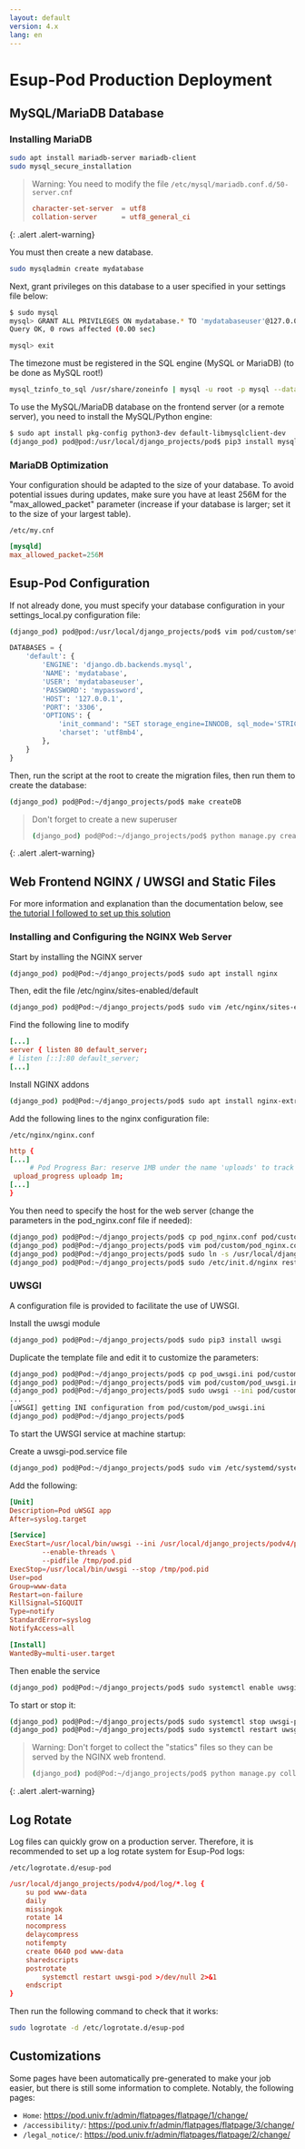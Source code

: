 ```yaml
---
layout: default
version: 4.x
lang: en
---
```


# Esup-Pod Production Deployment

## MySQL/MariaDB Database

### Installing MariaDB

```sh
sudo apt install mariadb-server mariadb-client
sudo mysql_secure_installation
```

> Warning: You need to modify the file `/etc/mysql/mariadb.conf.d/50-server.cnf`
>
> ```conf
> character-set-server  = utf8
> collation-server      = utf8_general_ci
> ```
>
{: .alert .alert-warning}

You must then create a new database.

```sh
sudo mysqladmin create mydatabase
```

Next, grant privileges on this database to a user specified in your settings file below:

```sh
$ sudo mysql
mysql> GRANT ALL PRIVILEGES ON mydatabase.* TO 'mydatabaseuser'@127.0.0.1 IDENTIFIED BY 'mypassword';
Query OK, 0 rows affected (0.00 sec)

mysql> exit
```

The timezone must be registered in the SQL engine (MySQL or MariaDB) (to be done as MySQL root!)

```sh
mysql_tzinfo_to_sql /usr/share/zoneinfo | mysql -u root -p mysql --database=mysql
```

To use the MySQL/MariaDB database on the frontend server (or a remote server), you need to install the MySQL/Python engine:

```sh
$ sudo apt install pkg-config python3-dev default-libmysqlclient-dev
(django_pod) pod@pod:/usr/local/django_projects/pod$ pip3 install mysqlclient
```

### MariaDB Optimization

Your configuration should be adapted to the size of your database. To avoid potential issues during updates, make sure you have at least 256M for the "max_allowed_packet" parameter (increase if your database is larger; set it to the size of your largest table).

`/etc/my.cnf`

```conf
[mysqld]
max_allowed_packet=256M
```

## Esup-Pod Configuration

If not already done, you must specify your database configuration in your settings_local.py configuration file:

```sh
(django_pod) pod@pod:/usr/local/django_projects/pod$ vim pod/custom/settings_local.py
```

```py
DATABASES = {
    'default': {
        'ENGINE': 'django.db.backends.mysql',
        'NAME': 'mydatabase',
        'USER': 'mydatabaseuser',
        'PASSWORD': 'mypassword',
        'HOST': '127.0.0.1',
        'PORT': '3306',
        'OPTIONS': {
            'init_command': "SET storage_engine=INNODB, sql_mode='STRICT_TRANS_TABLES', innodb_strict_mode=1",
            'charset': 'utf8mb4',
        },
    }
}
```

Then, run the script at the root to create the migration files, then run them to create the database:

```sh
(django_pod) pod@Pod:~/django_projects/pod$ make createDB
```

> Don't forget to create a new superuser
>
> ```sh
> (django_pod) pod@Pod:~/django_projects/pod$ python manage.py createsuperuser
> ```
>
{: .alert .alert-warning}

## Web Frontend NGINX / UWSGI and Static Files

For more information and explanation than the documentation below, see [the tutorial I followed to set up this solution](https://uwsgi-docs.readthedocs.io/en/latest/tutorials/Django_and_nginx.html#basic-uwsgi-installation-and-configuration)

### Installing and Configuring the NGINX Web Server

Start by installing the NGINX server

```sh
(django_pod) pod@Pod:~/django_projects/pod$ sudo apt install nginx
```

Then, edit the file /etc/nginx/sites-enabled/default

```sh
(django_pod) pod@Pod:~/django_projects/pod$ sudo vim /etc/nginx/sites-enabled/default
```

Find the following line to modify

```conf
[...]
server { listen 80 default_server;
# listen [::]:80 default_server;
[...]
```

Install NGINX addons

```sh
(django_pod) pod@Pod:~/django_projects/pod$ sudo apt install nginx-extras
```

Add the following lines to the nginx configuration file:

`/etc/nginx/nginx.conf`

```conf
http {
[...]
     # Pod Progress Bar: reserve 1MB under the name 'uploads' to track uploads
 upload_progress uploadp 1m;
[...]
}
```

You then need to specify the host for the web server (change the parameters in the pod_nginx.conf file if needed):

```sh
(django_pod) pod@Pod:~/django_projects/pod$ cp pod_nginx.conf pod/custom/.
(django_pod) pod@Pod:~/django_projects/pod$ vim pod/custom/pod_nginx.conf
(django_pod) pod@Pod:~/django_projects/pod$ sudo ln -s /usr/local/django_projects/podv4/pod/custom/pod_nginx.conf /etc/nginx/sites-enabled/pod_nginx.conf
(django_pod) pod@Pod:~/django_projects/pod$ sudo /etc/init.d/nginx restart
```

### UWSGI

A configuration file is provided to facilitate the use of UWSGI.

Install the uwsgi module

```sh
(django_pod) pod@Pod:~/django_projects/pod$ sudo pip3 install uwsgi
```

Duplicate the template file and edit it to customize the parameters:

```sh
(django_pod) pod@Pod:~/django_projects/pod$ cp pod_uwsgi.ini pod/custom/.
(django_pod) pod@Pod:~/django_projects/pod$ vim pod/custom/pod_uwsgi.ini
(django_pod) pod@Pod:~/django_projects/pod$ sudo uwsgi --ini pod/custom/pod_uwsgi.ini --enable-threads --daemonize /usr/local/django_projects/podv4/pod/log/uwsgi-pod.log --uid pod --gid www-data --pidfile /tmp/pod.pid
...
[uWSGI] getting INI configuration from pod/custom/pod_uwsgi.ini
(django_pod) pod@Pod:~/django_projects/pod$
```

To start the UWSGI service at machine startup:

Create a uwsgi-pod.service file

```sh
(django_pod) pod@Pod:~/django_projects/pod$ sudo vim /etc/systemd/system/uwsgi-pod.service
```

Add the following:

```conf
[Unit]
Description=Pod uWSGI app
After=syslog.target

[Service]
ExecStart=/usr/local/bin/uwsgi --ini /usr/local/django_projects/podv4/pod/custom/pod_uwsgi.ini \
        --enable-threads \
        --pidfile /tmp/pod.pid
ExecStop=/usr/local/bin/uwsgi --stop /tmp/pod.pid
User=pod
Group=www-data
Restart=on-failure
KillSignal=SIGQUIT
Type=notify
StandardError=syslog
NotifyAccess=all

[Install]
WantedBy=multi-user.target
```

Then enable the service

```sh
(django_pod) pod@Pod:~/django_projects/pod$ sudo systemctl enable uwsgi-pod
```

To start or stop it:

```sh
(django_pod) pod@Pod:~/django_projects/pod$ sudo systemctl stop uwsgi-pod
(django_pod) pod@Pod:~/django_projects/pod$ sudo systemctl restart uwsgi-pod
```

> Warning: Don't forget to collect the "statics" files so they can be served by the NGINX web frontend.
>
> ```sh
> (django_pod) pod@Pod:~/django_projects/pod$ python manage.py collectstatic
> ```
>
{: .alert .alert-warning}

## Log Rotate

Log files can quickly grow on a production server. Therefore, it is recommended to set up a log rotate system for Esup-Pod logs:

`/etc/logrotate.d/esup-pod`

```conf
/usr/local/django_projects/podv4/pod/log/*.log {
    su pod www-data
    daily
    missingok
    rotate 14
    nocompress
    delaycompress
    notifempty
    create 0640 pod www-data
    sharedscripts
    postrotate
        systemctl restart uwsgi-pod >/dev/null 2>&1
    endscript
}
```

Then run the following command to check that it works:

```sh
sudo logrotate -d /etc/logrotate.d/esup-pod
```

## Customizations

Some pages have been automatically pre-generated to make your job easier, but there is still some information to complete.
Notably, the following pages:

* `Home`: <https://pod.univ.fr/admin/flatpages/flatpage/1/change/>
* `/accessibility/`: <https://pod.univ.fr/admin/flatpages/flatpage/3/change/>
* `/legal_notice/`: <https://pod.univ.fr/admin/flatpages/flatpage/2/change/>
